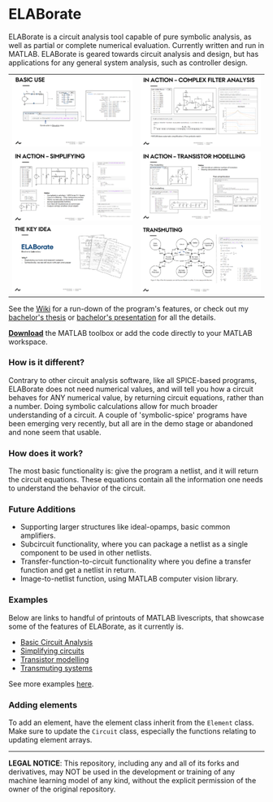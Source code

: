 # **ELABorate**
ELABorate is a circuit analysis tool capable of pure symbolic analysis, as well as partial or complete numerical evaluation. Currently written and run in MATLAB. ELABorate is geared towards circuit analysis and design, but has applications for any general system analysis, such as controller design.

<table>
  <tr>
    <td><img src="images/ELABorate_basic_use.png"></td>
    <td><img src="images/ELABorate_circuit_analysis.png"></td>
  </tr>
  <tr>
    <td><img src="images/ELABorate_circuit_simplification.png"></td>
    <td><img src="images/ELABorate_component_modelling.png"></td>
  </tr>
  <tr>
    <td><img src="images/ELABorate_key_idea.png"></td>
    <td><img src="images/ELABorate_transmuting.png"></td>
  </tr>
</table>

See the [Wiki](https://github.com/NicklasVraa/ELABorate/wiki/) for a run-down of the program's features, or check out my [bachelor's thesis](programmatic_symbolic_circuit_analysis.pdf) or [bachelor's presentation](ELABorate_presentation.pdf) for all the details.

[**Download**](https://github.com/NicklasVraa/ELABorate/raw/master/build/ELABorate.mltbx) the MATLAB toolbox or add the code directly to your MATLAB workspace.

### **How is it different?**
Contrary to other circuit analysis software, like all SPICE-based programs, ELABorate does not need numerical values, and will tell you how a circuit behaves for ANY numerical value, by returning circuit equations, rather than a number. Doing symbolic calculations allow for much broader understanding of a circuit. A couple of 'symbolic-spice' programs have been emerging very recently, but all are in the demo stage or abandoned and none seem that usable.

### **How does it work?**
The most basic functionality is: give the program a netlist, and it will return the circuit equations. These equations contain all the information one needs to understand the behavior of the circuit.

### **Future Additions**
- Supporting larger structures like ideal-opamps, basic common amplifiers.
- Subcircuit functionality, where you can package a netlist as a single component to be used in other netlists.
- Transfer-function-to-circuit functionality where you define a transfer function and get a netlist in return.
- Image-to-netlist function, using MATLAB computer vision library.

### **Examples**
Below are links to handful of printouts of MATLAB livescripts, that showcase some of the features of ELABorate, as it currently is.
- [Basic Circuit Analysis](https://github.com/NicklasVraa/ELABorate/blob/master/examples/pdfs/circuit_analysis/introduction.pdf)
- [Simplifying circuits](https://github.com/NicklasVraa/ELABorate/blob/master/examples/pdfs/circuit_manipulation/simplifying.pdf)
- [Transistor modelling](https://github.com/NicklasVraa/ELABorate/blob/master/examples/pdfs/circuit_analysis/transistor_circuits.pdf)
- [Transmuting systems](https://github.com/NicklasVraa/ELABorate/blob/master/examples/pdfs/control_systems/transmuting_systems.pdf)

See more examples [here](https://github.com/NicklasVraa/ELABorate/blob/master/examples/pdfs/).

### **Adding elements**
To add an element, have the element class inherit from the `Element` class.
Make sure to update the `Circuit` class, especially the functions relating to updating element arrays.

---
**LEGAL NOTICE**: This repository, including any and all of its forks and derivatives, may NOT be used in the development or training of any machine learning model of any kind, without the explicit permission of the owner of the original repository.

